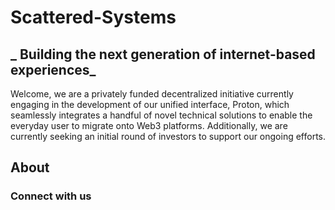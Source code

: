# Scattered-Systems

## _ Building the next generation of internet-based experiences_

Welcome, we are a privately funded decentralized initiative currently engaging in the development of our unified interface, Proton, which seamlessly integrates a handful of novel technical solutions to enable the everyday user to migrate onto Web3 platforms. Additionally, we are currently seeking an initial round of investors to support our ongoing efforts. 

## About



### Connect with us



